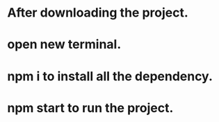 # After downloading the project.

# open new terminal.

# npm i to install all the dependency.

# npm start to run the project.